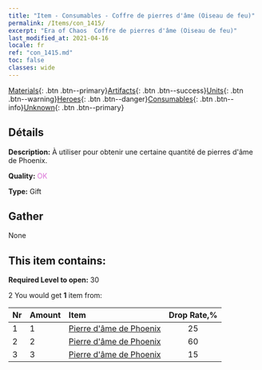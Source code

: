```yaml
---
title: "Item - Consumables - Coffre de pierres d'âme (Oiseau de feu)"
permalink: /Items/con_1415/
excerpt: "Era of Chaos  Coffre de pierres d'âme (Oiseau de feu)"
last_modified_at: 2021-04-16
locale: fr
ref: "con_1415.md"
toc: false
classes: wide
---
```

 [Materials](/fr/Items/){: .btn .btn--primary}[Artifacts](/fr/Items/Artifacts/){: .btn .btn--success}[Units](/fr/Items/Units/){: .btn .btn--warning}[Heroes](/fr/Items/Heroes/){: .btn .btn--danger}[Consumables](/fr/Items/Consumables/){: .btn .btn--info}[Unknown](/fr/Items/Unknown/){: .btn .btn--primary}

## Détails
 **Description:** À utiliser pour obtenir une certaine quantité de pierres d'âme de Phoenix.

 **Quality:** <span style="color: #DA70D6">OK</span>

 **Type:** Gift

## Gather

  None

## This item contains:

 **Required Level to open:** 30

 2 You would get **1** item  from:

  | Nr | Amount |     Item    | Drop Rate,% |
  |:---|:-------|:------------|:---------:|
  | 1 | 1 | [Pierre d'âme de Phoenix](/fr/Items/unt_348/) | 25 | 
  | 2 | 2 | [Pierre d'âme de Phoenix](/fr/Items/unt_348/) | 60 | 
  | 3 | 3 | [Pierre d'âme de Phoenix](/fr/Items/unt_348/) | 15 | 
